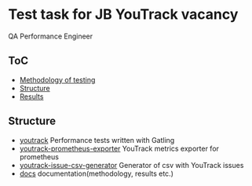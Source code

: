 # Test task for JB YouTrack vacancy

QA Performance Engineer

## ToC

- [Methodology of testing](/docs/methodology.md)
- [Structure](#structure)
- [Results](/docs/results.md)

## Structure

- [youtrack](/youtrack/) Performance tests written with Gatling
- [youtrack-prometheus-exporter](/youtrack-prometheus-exporter/) YouTrack metrics exporter for prometheus
- [youtrack-issue-csv-generator](/youtrack-issue-csv-generator/) Generator of csv with YouTrack issues
- [docs](/docs) documentation(methodology, results etc.)
